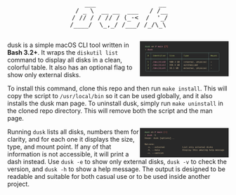 <div align="center">
<pre>
    ___                 __
  / _ \  __ __  ___   / /__
 / // / / // / (_-<  /  '_/
/____/  \_,_/ /___/ /_/\_\

</pre>
</div>

<img src="assets/dusk-example.png" alt="dusk" align="right" width="40%">

dusk is a simple macOS CLI tool written in **Bash 3.2+**. It wraps the `diskutil list` command to display all disks in a clean, colorful table. It also has an optional flag to show only external disks.

To install this command, clone this repo and then run `make install`. This will copy the script to `/usr/local/bin` so it can be used globally, and it also installs the dusk man page. To uninstall dusk, simply run `make uninstall` in the cloned repo directory. This will remove both the script and the man page.

<img src="assets/dusk-help.png" alt="dusk" align="right" width="40%">

Running `dusk` lists all disks, numbers them for clarity, and for each one it displays the size, type, and mount point. If any of that information is not accessible, it will print a dash instead. Use `dusk -e` to show only external disks, `dusk -v` to check the version, and `dusk -h` to show a help message. The output is designed to be readable and suitable for both casual use or to be used inside another project.
